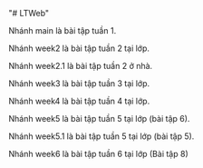 "# LTWeb" 

Nhánh main là bài tập tuần 1.

Nhánh week2 là bài tập tuần 2 tại lớp.

Nhánh week2.1 là bài tập tuần 2 ở nhà.

Nhánh week3 là bài tập tuần 3 tại lớp.

Nhánh week4 là bài tập tuần 4 tại lớp.

Nhánh week5 là bài tập tuần 5 tại lớp (bài tập 6).

Nhánh week5.1 là bài tập tuần 5 tại lớp (bài tập 5).

Nhánh week6 là bài tập tuần 6 tại lớp (Bài tập 8)
